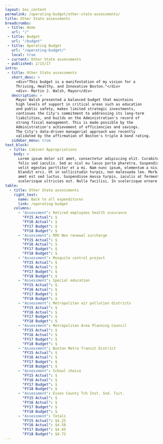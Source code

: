 ```yaml
---
layout: bos_content
permalink: /operating-budget/other-state-assessments/
title: Other State assessments
breadcrumbs:
 - title: Home
   url: "/"
 - title: Budget
   url: "/budget"
 - title: Operating Budget
   url: "/operating-budget/"
   local: true
 - current: Other State assessments
 - published: 2/15/17
intro:
 - title: Other State assessments
   short_desc: >
     <div>"This budget is a manifestation of my vision for a
     Thriving, Healthy, and Innovative Boston."</div>
     <div>- Martin J. Walsh, Mayor</div>
   description: >
     Mayor Walsh presented a balanced budget that maintains
     high levels of support in critical areas such as education
     and public safety, makes limited strategic investments,
     continues the City's commitment to addressing its long-term
     liabilities, and builds on the Administration's record of
     strong fiscal management. This is made possible by the
     Administration's achievement of efficiencies and savings.
     The City's data-driven managerial approach was recently
     validated by the affirmation of Boston's triple A bond rating.
   sidebar_menu: true
text_block:
  - title: Cabinet Appropriations
    body: >
      Lorem ipsum dolor sit amet, consectetur adipiscing elit. Curabitur suscipit id
      felis sed iaculis. Sed ac nisl eu lacus porta pharetra. Suspendisse a tortor vel
      velit egestas porttitor et a mi. Nam nunc ipsum, elementum a nisi nec, scelerisque
      blandit orci. Ut in sollicitudin turpis, non malesuada leo. Morbi vehicula sit
      amet est sed luctus. Suspendisse massa turpis, iaculis at fermentum placerat,
      scelerisque ultricies est. Nulla facilisi. In scelerisque ornare tincidunt.
table:
  - title: Other State assessments
    right_text:
      name: Back to all expenditures
      link: /operating-budget
    columns:
      - "Assessment": Retired employees health insurance
        "FY15 Actual": $
        "FY16 Actual": $
        "FY17 Budget": $
        "FY18 Budget": $
      - "Assessment": RMV Non renewal surcharge
        "FY15 Actual": $
        "FY16 Actual": $
        "FY17 Budget": $
        "FY18 Budget": $
      - "Assessment": Mosquito control project
        "FY15 Actual": $
        "FY16 Actual": $
        "FY17 Budget": $
        "FY18 Budget": $
      - "Assessment": Special education
        "FY15 Actual": $
        "FY16 Actual": $
        "FY17 Budget": $
        "FY18 Budget": $
      - "Assessment": Metropolitan air pollution districts
        "FY15 Actual": $
        "FY16 Actual": $
        "FY17 Budget": $
        "FY18 Budget": $
      - "Assessment": Metropolitan Area Planning Council
        "FY15 Actual": $
        "FY16 Actual": $
        "FY17 Budget": $
        "FY18 Budget": $
      - "Assessment": Boston Metro Transit District
        "FY15 Actual": $
        "FY16 Actual": $
        "FY17 Budget": $
        "FY18 Budget": $
      - "Assessment": School choice
        "FY15 Actual": $
        "FY16 Actual": $
        "FY17 Budget": $
        "FY18 Budget": $
      - "Assessment": Essex County Tch Inst. Snd. Tuit.
        "FY15 Actual": $
        "FY16 Actual": $
        "FY17 Budget": $
        "FY18 Budget": $
      - "Assessment": Totals
        "FY15 Actual": $4.25
        "FY16 Actual": $4.58
        "FY17 Budget": $4.65
        "FY18 Budget": $4.72
---
```

